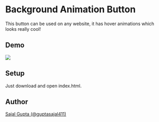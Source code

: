 # Background Animation Button

This button can be used on any website, it has hover animations which looks really cool!

## Demo

![](https://i.imgur.com/sXgAMc5.gif)

## Setup

Just download and open index.html.

## Author

[Sajal Gupta (@guptasajal411)](https://github.com/guptasajal411)
